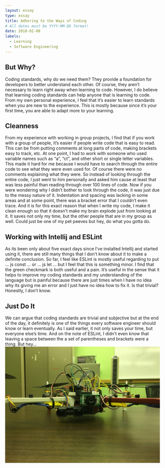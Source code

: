 ```yaml
---
layout: essay
type: essay
title: Adhering to the Ways of Coding
# All dates must be YYYY-MM-DD format!
date: 2018-02-08
labels:
  - Learning
  - Software Engineering
---
```


## But Why?

Coding standards, why do we need them? They provide a foundation for developers to better understand each other. Of course, they aren’t necessary to learn right away when learning to code. However, I do believe that learning coding standards can help anyone that is learning to code. From my own personal experience, I feel that it’s easier to learn standards when you are new to the experience. This is mostly because since it’s your first time, you are able to adapt more to your learning. 

## Cleanness 

From my experience with working in group projects, I find that if you work with a group of people, it’s easier if people write code that is easy to read. This can be from putting comments at long parts of code, making brackets easy to track, etc. At one point, I had to work with someone who used variable names such as “a”, “ct”, and other short or single letter variables. This made it hard for me because I would have to search through the entire code to see what they were even used for. Of course there were no comments explaining what they were. So instead of looking through the entire code, I just went to him personally and asked him cause at least that was less painful than reading through over 100 lines of code. Now if you were wondering why I didn’t bother to look through the code, it was just due to the messy nature of it. Indentation and spacing was lacking in some areas and at some point, there was a bracket error that I couldn’t even trace. And it is for this exact reason that when I write my code, I make it clean enough so that it doesn’t make my brain explode just from looking at it. It saves not only my time, but the other people that are in my group as well. Could just be one of my pet peeves but hey, do what you gotta do.

## Working with Intellij and ESLint

As its been only about five exact days since I’ve installed Intellij and started using it, there are still many things that I don’t know about it to make a definite conclusion. So far, I feel like ESLint is mostly useful regarding to put ... js const ... or ... js let ... but I feel that this is something minor. I find that the green checkmark is both useful and a pain. It’s useful in the sense that it helps to improve my coding standards and my understanding of the language but is painful because there are just times when I have no idea why its giving me an error and I just have no idea how to fix it. Is that trivial? Honestly, I don’t know. 

## Just Do It

We can argue that coding standards are trivial and subjective but at the end of the day, it definitely is one of the things every software engineer should know or learn eventually. As I said earlier, it not only saves your time, but everyone else’s time. And on the note of ESLint, I didn’t even know that leaving a space between the a set of parentheses and brackets were a thing. But hey... 
<img class="ui image" src="../images/IMG_2957.jpg">
